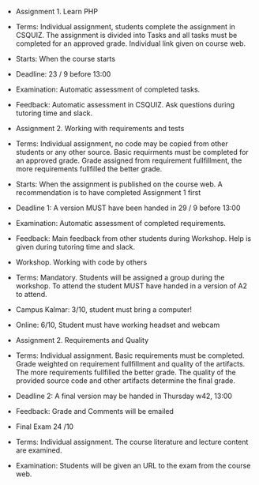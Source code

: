  * Assignment 1. Learn PHP
  * Terms: Individual assignment, students complete the assignment in CSQUIZ. The assignment is divided into Tasks and all tasks must be completed for an approved grade. Individual link given on course web. 
  * Starts: When the course starts
  * Deadline: 23 / 9 before 13:00
  * Examination: Automatic assessment of completed tasks.
  * Feedback: Automatic assessment in CSQUIZ. Ask questions during tutoring time and slack.
 
 * Assignment 2. Working with requirements and tests
  * Terms: Individual assignment, no code may be copied from other students or any other source. 
    Basic requirments must be completed for an approved grade. Grade assigned from requirement fullfillment, the more requirements fullfilled the better grade.
  * Starts: When the assignment is published on the course web. A recommendation is to have completed Assignment 1 first
  * Deadline 1: A version MUST have been handed in 29 / 9 before 13:00
  * Examination: Automatic assessment of completed requirements. 
  * Feedback: Main feedback from other students during Workshop. Help is given during tutoring time and slack.
 
 * Workshop. Working with code by others
  * Terms: Mandatory. Students will be assigned a group during the workshop. To attend the student MUST have handed in a version of A2 to attend.
  * Campus Kalmar: 3/10, student must bring a computer!
  * Online: 6/10, Student must have working headset and webcam

 * Assignment 2. Requirements and Quality
  * Terms: Individual assignment. Basic requirements must be completed. Grade weighted on requirement fullfillment and quality of the artifacts. The more requirements fullfilled the better grade. The quality of the provided source code and other artifacts determine the final grade.
  * Deadline 2: A final version may be handed in Thursday w42, 13:00
  * Feedback: Grade and Comments will be emailed 

 * Final Exam 24 /10
  * Terms: Individual assignment. The course literature and lecture content are examined.
  * Examination: Students will be given an URL to the exam from the course web.
